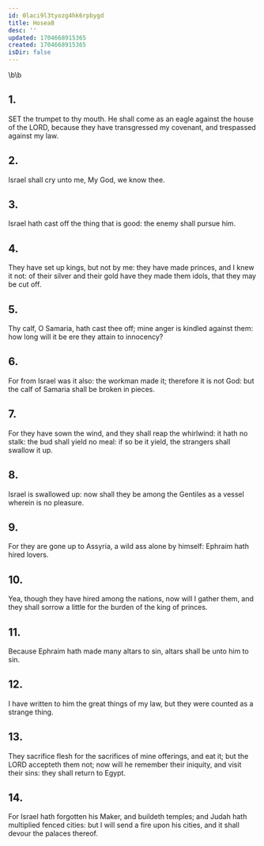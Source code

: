 ```yaml
---
id: 0laci9l3tyozg4hk6rpbygd
title: Hosea8
desc: ''
updated: 1704668915365
created: 1704668915365
isDir: false
---
```

\b\b
## 1.
SET the trumpet to thy mouth.  He shall come as an eagle against the house of the LORD, because they have transgressed my covenant, and trespassed against my law.
## 2.
Israel shall cry unto me, My God, we know thee.
## 3.
Israel hath cast off the thing that is good: the enemy shall pursue him.
## 4.
They have set up kings, but not by me: they have made princes, and I knew it not: of their silver and their gold have they made them idols, that they may be cut off.
## 5.
Thy calf, O Samaria, hath cast thee off; mine anger is kindled against them: how long will it be ere they attain to innocency?
## 6.
For from Israel was it also: the workman made it; therefore it is not God: but the calf of Samaria shall be broken in pieces.
## 7.
For they have sown the wind, and they shall reap the whirlwind: it hath no stalk: the bud shall yield no meal: if so be it yield, the strangers shall swallow it up.
## 8.
Israel is swallowed up: now shall they be among the Gentiles as a vessel wherein is no pleasure.
## 9.
For they are gone up to Assyria, a wild ass alone by himself: Ephraim hath hired lovers.
## 10.
Yea, though they have hired among the nations, now will I gather them, and they shall sorrow a little for the burden of the king of princes.
## 11.
Because Ephraim hath made many altars to sin, altars shall be unto him to sin.
## 12.
I have written to him the great things of my law, but they were counted as a strange thing.
## 13.
They sacrifice flesh for the sacrifices of mine offerings, and eat it; but the LORD accepteth them not; now will he remember their iniquity, and visit their sins: they shall return to Egypt.
## 14.
For Israel hath forgotten his Maker, and buildeth temples; and Judah hath multiplied fenced cities: but I will send a fire upon his cities, and it shall devour the palaces thereof.
